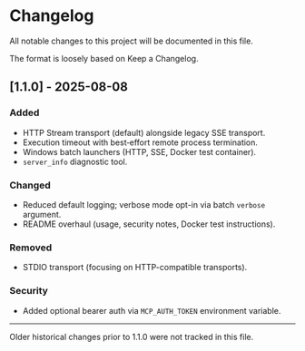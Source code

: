 # Changelog

All notable changes to this project will be documented in this file.

The format is loosely based on Keep a Changelog.

## [1.1.0] - 2025-08-08
### Added
- HTTP Stream transport (default) alongside legacy SSE transport.
- Execution timeout with best‑effort remote process termination.
- Windows batch launchers (HTTP, SSE, Docker test container).
- `server_info` diagnostic tool.

### Changed
- Reduced default logging; verbose mode opt-in via batch `verbose` argument.
- README overhaul (usage, security notes, Docker test instructions).

### Removed
- STDIO transport (focusing on HTTP-compatible transports).

### Security
- Added optional bearer auth via `MCP_AUTH_TOKEN` environment variable.

---
Older historical changes prior to 1.1.0 were not tracked in this file.

